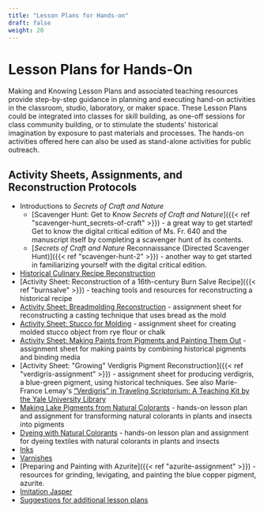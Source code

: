 ```yaml
---
title: "Lesson Plans for Hands-on"
draft: false
weight: 20
---
```


# Lesson Plans for Hands-On
Making and Knowing Lesson Plans and associated teaching resources provide step-by-step guidance in planning and executing hand-on activities in the classroom, studio, laboratory, or maker space. These Lesson Plans could be integrated into classes for skill building, as one-off sessions for class community building, or to stimulate the students' historical imagination by exposure to past materials and processes. The hands-on activities offered here can also be used as stand-alone activities for public outreach. 

## Activity Sheets, Assignments, and Reconstruction Protocols
- Introductions to *Secrets of Craft and Nature*
     - [Scavenger Hunt: Get to Know *Secrets of Craft and Nature*]({{< ref "scavenger-hunt_secrets-of-craft" >}}) - a great way to get started! Get to know the digital critical edition of Ms. Fr. 640 and the manuscript itself by completing a scavenger hunt of its contents.
     - [*Secrets of Craft and Nature* Reconnaissance (Directed Scavenger Hunt)]({{< ref "scavenger-hunt-2" >}}) - another way to get started in familiarizing yourself with the digital critical edition.
- [Historical Culinary Recipe Reconstruction](/resources/activity-sheets/activitysheet_hcr-instructor)
- [Activity Sheet: Reconstruction of a 16th-century Burn Salve Recipe]({{< ref "burnsalve" >}}) - teaching tools and resources for reconstructing a historical recipe
- [Activity Sheet: Breadmolding Reconstruction](/resources/activity-sheets/breadmolding_resources-for-the-instructor) - assignment sheet for reconstructing a casting technique that uses bread as the mold
- [Activity Sheet: Stucco for Molding](/resources/activity-sheets/activitysheet_stucco) - assignment sheet for creating molded stucco object from rye flour or chalk
- [Activity Sheet: Making Paints from Pigments and Painting Them Out](/resources/activity-sheets/activitysheet_paintingpigments) - assignment sheet for making paints by combining historical pigments and binding media
- [Activity Sheet: "Growing" Verdigris Pigment Reconstruction]({{< ref "verdigris-assignment" >}}) - assignment sheet for producing verdigris, a blue-green pigment, using historical techniques. See also Marie-France Lemay's [“Verdigris” in Traveling Scriptorium: A Teaching Kit by the Yale University Library](https://travelingscriptorium.com/2013/01/17/verdigris/)
- [Making Lake Pigments from Natural Colorants](/resources/activity-sheets/activitysheet_lake-pigments) - hands-on lesson plan and assignment for transforming natural colorants in plants and insects into pigments
- [Dyeing with Natural Colorants](/resources/activity-sheets/activitysheet_dyeing) - hands-on lesson plan and assignment for dyeing textiles with natural colorants in plants and insects
- [Inks](/resources/activity-sheets/activitysheet_inks)
- [Varnishes](/resources/activity-sheets/activitysheet_varnishes)
- [Preparing and Painting with Azurite]({{< ref "azurite-assignment" >}}) - resources for grinding, levigating, and painting the blue copper pigment, azurite.
- [Imitation Jasper](/resources/activity-sheets/activitysheet_jasper)
- [Suggestions for additional lesson plans](/resources/activity-sheets/activitysheet_suggestions)
